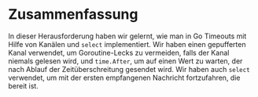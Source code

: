 # Zusammenfassung

In dieser Herausforderung haben wir gelernt, wie man in Go Timeouts mit Hilfe von Kanälen und `select` implementiert. Wir haben einen gepufferten Kanal verwendet, um Goroutine-Lecks zu vermeiden, falls der Kanal niemals gelesen wird, und `time.After`, um auf einen Wert zu warten, der nach Ablauf der Zeitüberschreitung gesendet wird. Wir haben auch `select` verwendet, um mit der ersten empfangenen Nachricht fortzufahren, die bereit ist.
